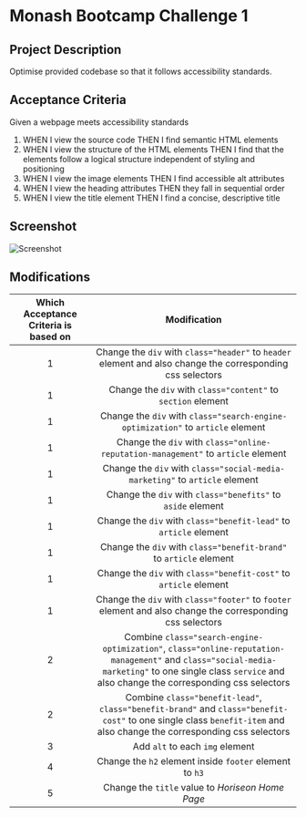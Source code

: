 # Monash Bootcamp Challenge 1

## Project Description

Optimise provided codebase so that it follows accessibility standards.

## Acceptance Criteria

Given a webpage meets accessibility standards

1. WHEN I view the source code THEN I find semantic HTML elements
2. WHEN I view the structure of the HTML elements THEN I find that the elements follow a logical structure independent of styling and positioning
3. WHEN I view the image elements THEN I find accessible alt attributes
4. WHEN I view the heading attributes THEN they fall in sequential order
5. WHEN I view the title element THEN I find a concise, descriptive title

## Screenshot

![Screenshot](./Develop/assets/images/screenshot.png)

## Modifications

| Which Acceptance Criteria is based on |                                                                                              Modification                                                                                               |
| :-----------------------------------: | :-----------------------------------------------------------------------------------------------------------------------------------------------------------------------------------------------------: |
|                   1                   |                                               Change the `div` with `class="header"` to `header` element and also change the corresponding css selectors                                                |
|                   1                   |                                                                      Change the `div` with `class="content"` to `section` element                                                                       |
|                   1                   |                                                             Change the `div` with `class="search-engine-optimization"` to `article` element                                                             |
|                   1                   |                                                            Change the `div` with `class="online-reputation-management"` to `article` element                                                            |
|                   1                   |                                                               Change the `div` with `class="social-media-marketing"` to `article` element                                                               |
|                   1                   |                                                                       Change the `div` with `class="benefits"` to `aside` element                                                                       |
|                   1                   |                                                                    Change the `div` with `class="benefit-lead"` to `article` element                                                                    |
|                   1                   |                                                                   Change the `div` with `class="benefit-brand"` to `article` element                                                                    |
|                   1                   |                                                                    Change the `div` with `class="benefit-cost"` to `article` element                                                                    |
|                   1                   |                                               Change the `div` with `class="footer"` to `footer` element and also change the corresponding css selectors                                                |
|                   2                   | Combine `class="search-engine-optimization"`, `class="online-reputation-management"` and `class="social-media-marketing"` to one single class `service` and also change the corresponding css selectors |
|                   2                   |                  Combine `class="benefit-lead"`, `class="benefit-brand"` and `class="benefit-cost"` to one single class `benefit-item` and also change the corresponding css selectors                  |
|                   3                   |                                                                                     Add `alt` to each `img` element                                                                                     |
|                   4                   |                                                                         Change the `h2` element inside `footer` element to `h3`                                                                         |
|                   5                   |                                                                            Change the `title` value to _Horiseon Home Page_                                                                             |
